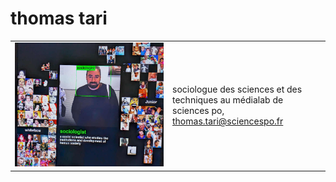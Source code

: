 <h1>thomas tari</h1>

<table style="width: 100%">
  <colgroup>
       <col span="1" style="width: 50%;">
       <col span="1" style="width: 50%;">
  </colgroup>
  <tbody>
    <tr>
      <td style="vertical-align: top"><img src="./media/sociologist.jpg"/></td>
      <td style="text-align: left" style="vertical-align: top">sociologue des sciences et des techniques au médialab de sciences po, <a href="mailto:thomas.tari@sciencespo.fr">thomas.tari@sciencespo.fr</a></td>
    </tr>
  </tbody>
</table>
